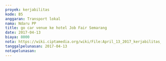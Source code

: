 ```yaml
---
proyek: kerjabilitas
kode: B5
anggaran: Transport lokal
nama: Ndaru PP
title: go car venue ke hotel Job Fair Semarang
date: 2017-04-13
biaya: 8000
nota: https://wiki.ciptamedia.org/wiki/File:April_13_2017_kerjabilitas_B5_gocar_venue_hotel_ndaru.jpg
tanggalpelunasan: 2017-04-13
notapelunasan:
---
```

